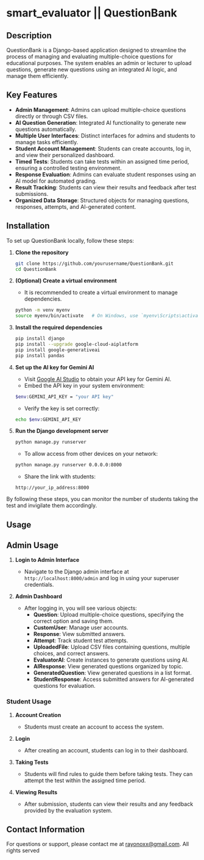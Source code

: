 # smart_evaluator  || QuestionBank

## Description
QuestionBank is a Django-based application designed to streamline the process of managing and evaluating multiple-choice questions for educational purposes. The system enables an admin or lecturer to upload questions, generate new questions using an integrated AI logic, and manage them efficiently.

## Key Features
- **Admin Management**: Admins can upload multiple-choice questions directly or through CSV files.
- **AI Question Generation**: Integrated AI functionality to generate new questions automatically.
- **Multiple User Interfaces**: Distinct interfaces for admins and students to manage tasks efficiently.
- **Student Account Management**: Students can create accounts, log in, and view their personalized dashboard.
- **Timed Tests**: Students can take tests within an assigned time period, ensuring a controlled testing environment.
- **Response Evaluation**: Admins can evaluate student responses using an AI model for automated grading.
- **Result Tracking**: Students can view their results and feedback after test submissions.
- **Organized Data Storage**: Structured objects for managing questions, responses, attempts, and AI-generated content.

## Installation

To set up QuestionBank locally, follow these steps:

1. **Clone the repository**
    ```bash
    git clone https://github.com/yourusername/QuestionBank.git
    cd QuestionBank
    ```

2. **(Optional) Create a virtual environment**
    - It is recommended to create a virtual environment to manage dependencies.
    ```bash
    python -m venv myenv
    source myenv/bin/activate   # On Windows, use `myenv\Scripts\activate`
    ```

3. **Install the required dependencies**
    ```bash
    pip install django
    pip install --upgrade google-cloud-aiplatform
    pip install google-generativeai
    pip install pandas
    ```

4. **Set up the AI key for Gemini AI**
    - Visit [Google AI Studio](https://aistudio.google.com/app/apikey) to obtain your API key for Gemini AI.
    - Embed the API key in your system environment:
    ```bash
    $env:GEMINI_API_KEY = "your API key"
    ```
    - Verify the key is set correctly:
    ```bash
    echo $env:GEMINI_API_KEY
    ```

5. **Run the Django development server**
    ```bash
    python manage.py runserver
    ```
    - To allow access from other devices on your network:
    ```bash
    python manage.py runserver 0.0.0.0:8000
    ```
    - Share the link with students:
    ```http
    http://your_ip_address:8000
    ```

By following these steps, you can monitor the number of students taking the test and invigilate them accordingly.

## Usage

## Admin Usage

1. **Login to Admin Interface**
   - Navigate to the Django admin interface at `http://localhost:8000/admin` and log in using your superuser credentials.

2. **Admin Dashboard**
   - After logging in, you will see various objects:
     - **Question**: Upload multiple-choice questions, specifying the correct option and saving them.
     - **CustomUser**: Manage user accounts.
     - **Response**: View submitted answers.
     - **Attempt**: Track student test attempts.
     - **UploadedFile**: Upload CSV files containing questions, multiple choices, and correct answers.
     - **EvaluatorAI**: Create instances to generate questions using AI.
     - **AIResponse**: View generated questions organized by topic.
     - **GeneratedQuestion**: View generated questions in a list format.
     - **StudentResponse**: Access submitted answers for AI-generated questions for evaluation.

### Student Usage

1. **Account Creation**
   - Students must create an account to access the system.

2. **Login**
   - After creating an account, students can log in to their dashboard.

3. **Taking Tests**
   - Students will find rules to guide them before taking tests. They can attempt the test within the assigned time period.

4. **Viewing Results**
   - After submission, students can view their results and any feedback provided by the evaluation system.

## Contact Information

For questions or support, please contact me at [rayonoxx@gmail.com](mailto:rayonoxx@gmail.com).
All rights served 

